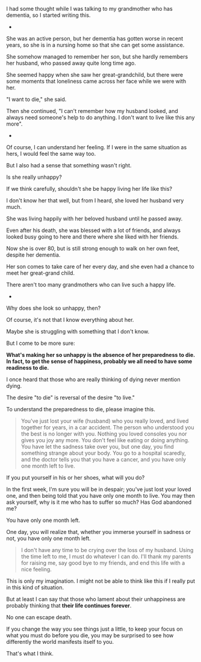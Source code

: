 <!-- Death For Life -->
<!-- 〜Being Prepared to Die To Make Your Life Happier〜 -->

I had some thought while I was talking to my grandmother who has dementia, so I started writing this.

*

She was an active person, but her dementia has gotten worse in recent years, so she is in a nursing home so that she can get some assistance.

She somehow managed to remember her son, but she hardly remembers her husband, who passed away quite long time ago.

She seemed happy when she saw her great-grandchild, but there were some moments that loneliness came across her face while we were with her.

"I want to die," she said.

Then she continued, "I can't remember how my husband looked, and always need someone's help to do anything. I don't want to live like this any more".

*

Of course, I can understand her feeling. If I were in the same situation as hers, I would feel the same way too.

But I also had a sense that something wasn't right.

Is she really unhappy?

If we think carefully, shouldn't she be happy living her life like this?

I don't know her that well, but from I heard, she loved her husband very much.

She was living happily with her beloved husband until he passed away.

Even after his death, she was blessed with a lot of friends, and always looked busy going to here and there where she liked with her friends.

Now she is over 80, but is still strong enough to walk on her own feet, despite her dementia.

Her son comes to take care of her every day, and she even had a chance to meet her great-grand child.

There aren't too many grandmothers who can live such a happy life.

*

Why does she look so unhappy, then?

Of course, it's not that I know everything about her.

Maybe she is struggling with something that I don't know.

But I come to be more sure:

**What's making her so unhappy is the absence of her preparedness to die.**
**In fact, to get the sense of happiness, probably we all need to have some readiness to die.**

I once heard that those who are really thinking of dying never mention dying.

The desire "to die" is reversal of the desire "to live."

To understand the preparedness to die, please imagine this.

> You've just lost your wife (husband) who you really loved, and lived together for years, in a car accident. The person who understood you the best is no longer with you. Nothing you loved consoles you nor gives you joy any more. You don't feel like eating or doing anything. You have let the sadness take over you, but one day, you find something strange about your body. You go to a hospital scaredly, and the doctor tells you that you have a cancer, and you have only one month left to live.

If you put yourself in his or her shoes, what will you do?

In the first week, I'm sure you will be in despair; you've just lost your loved one, and then being told that you have only one month to live.
You may then ask yourself, why is it me who has to suffer so much? Has God abandoned me?

You have only one month left.

One day, you will realize that, whether you immerse yourself in sadness or not, you have only one month left.

> I don't have any time to be crying over the loss of my husband. Using the time left to me, I must do whatever I can do. I'll thank my parents for raising me, say good bye to my friends, and end this life with a nice feeling.

This is only my imagination.
I might not be able to think like this if I really put in this kind of situation.

But at least I can say that those who lament about their unhappiness are probably thinking that **their life continues forever**.

No one can escape death.

If you change the way you see things just a little, to keep your focus on what you must do before you die, you may be surprised to see how differently the world manifests itself to you.

That's what I think.
